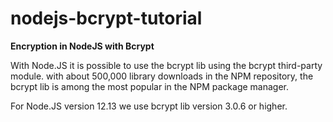 # nodejs-bcrypt-tutorial
**Encryption in NodeJS with Bcrypt**

With Node.JS it is possible to use the bcrypt lib using the bcrypt third-party module. with about 500,000 library downloads in the NPM repository, the bcrypt lib is among the most popular in the NPM package manager.

For Node.JS version 12.13 we use bcrypt lib version 3.0.6 or higher.


